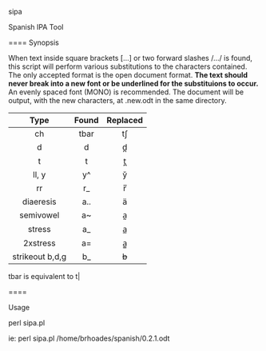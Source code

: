 sipa

Spanish IPA Tool

====
Synopsis

When text inside square brackets [...] or two forward slashes /.../ is found, this script will perform
various substitutions to the characters contained. The only accepted format is the open document format.
**The text should never break into a new font or be underlined for the substituions to occur.**
An evenly spaced font (MONO) is recommended. The document will be output, with the new characters, 
at <inputfilename>.new.odt in the same directory.
 
| Type            | Found | Replaced |
|:---------------:|:-----:|:--------:|
| ch              | tbar  | tʃ       |
| d               | d     | d̪        |
| t               | t     | t̪        |
| ll, y           | y^    | y̌        |
| rr              | r_    | r̅        |
| diaeresis       | a..   | ä        |
| semivowel       | a~    | a̰        |
| stress          | a_    | a̲        |
| 2xstress        | a=    | a̳        |
| strikeout b,d,g | b_    |  ~~b~~   |

tbar is equivalent to t|


====

Usage

perl sipa.pl <document>

ie:
perl sipa.pl /home/brhoades/spanish/0.2.1.odt

